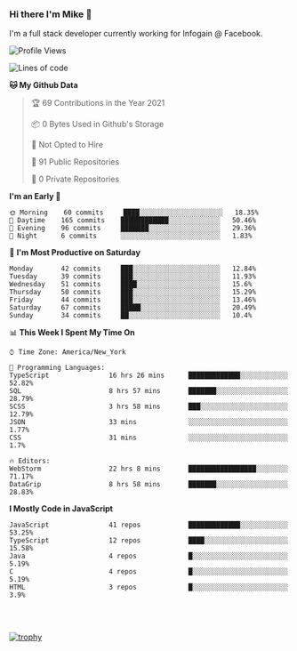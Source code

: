 ### Hi there I'm Mike 👋
I'm a full stack developer currently working for Infogain @ Facebook.

<!--START_SECTION:waka-->
![Profile Views](http://img.shields.io/badge/Profile%20Views-0-blue)

![Lines of code](https://img.shields.io/badge/From%20Hello%20World%20I%27ve%20Written-1.2%20million%20lines%20of%20code-blue)

**🐱 My Github Data** 

> 🏆 69 Contributions in the Year 2021
 > 
> 📦 0 Bytes Used in Github's Storage 
 > 
> 🚫 Not Opted to Hire
 > 
> 📜 91 Public Repositories 
 > 
> 🔑 0 Private Repositories  
 > 
**I'm an Early 🐤** 

```text
🌞 Morning    60 commits     ████░░░░░░░░░░░░░░░░░░░░░   18.35% 
🌆 Daytime    165 commits    ████████████░░░░░░░░░░░░░   50.46% 
🌃 Evening    96 commits     ███████░░░░░░░░░░░░░░░░░░   29.36% 
🌙 Night      6 commits      ░░░░░░░░░░░░░░░░░░░░░░░░░   1.83%

```
📅 **I'm Most Productive on Saturday** 

```text
Monday       42 commits     ███░░░░░░░░░░░░░░░░░░░░░░   12.84% 
Tuesday      39 commits     ███░░░░░░░░░░░░░░░░░░░░░░   11.93% 
Wednesday    51 commits     ████░░░░░░░░░░░░░░░░░░░░░   15.6% 
Thursday     50 commits     ███░░░░░░░░░░░░░░░░░░░░░░   15.29% 
Friday       44 commits     ███░░░░░░░░░░░░░░░░░░░░░░   13.46% 
Saturday     67 commits     █████░░░░░░░░░░░░░░░░░░░░   20.49% 
Sunday       34 commits     ██░░░░░░░░░░░░░░░░░░░░░░░   10.4%

```


📊 **This Week I Spent My Time On** 

```text
⌚︎ Time Zone: America/New_York

💬 Programming Languages: 
TypeScript               16 hrs 26 mins      █████████████░░░░░░░░░░░░   52.82% 
SQL                      8 hrs 57 mins       ███████░░░░░░░░░░░░░░░░░░   28.79% 
SCSS                     3 hrs 58 mins       ███░░░░░░░░░░░░░░░░░░░░░░   12.79% 
JSON                     33 mins             ░░░░░░░░░░░░░░░░░░░░░░░░░   1.77% 
CSS                      31 mins             ░░░░░░░░░░░░░░░░░░░░░░░░░   1.7%

🔥 Editors: 
WebStorm                 22 hrs 8 mins       █████████████████░░░░░░░░   71.17% 
DataGrip                 8 hrs 58 mins       ███████░░░░░░░░░░░░░░░░░░   28.83%

```

**I Mostly Code in JavaScript** 

```text
JavaScript               41 repos            █████████████░░░░░░░░░░░░   53.25% 
TypeScript               12 repos            ████░░░░░░░░░░░░░░░░░░░░░   15.58% 
Java                     4 repos             █░░░░░░░░░░░░░░░░░░░░░░░░   5.19% 
C                        4 repos             █░░░░░░░░░░░░░░░░░░░░░░░░   5.19% 
HTML                     3 repos             █░░░░░░░░░░░░░░░░░░░░░░░░   3.9%

```



<!--END_SECTION:waka-->

##### &nbsp;
[![trophy](https://github-profile-trophy.vercel.app/?username=uptonm&theme=dracula)](https://github.com/ryo-ma/github-profile-trophy)
